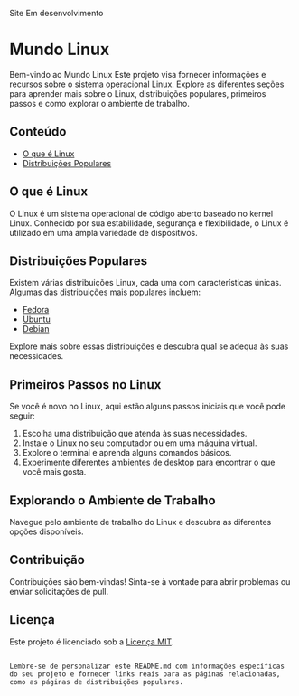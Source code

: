 Site Em desenvolvimento

# Mundo Linux

Bem-vindo ao Mundo Linux Este projeto visa fornecer informações e recursos sobre o sistema operacional Linux. Explore as diferentes seções para aprender mais sobre o Linux, distribuições populares, primeiros passos e como explorar o ambiente de trabalho.

## Conteúdo
- [O que é Linux](#o-que-e-linux)
- [Distribuições Populares](#distribuicoes-populares)


## O que é Linux

O Linux é um sistema operacional de código aberto baseado no kernel Linux. Conhecido por sua estabilidade, segurança e flexibilidade, o Linux é utilizado em uma ampla variedade de dispositivos.

## Distribuições Populares

Existem várias distribuições Linux, cada uma com características únicas. Algumas das distribuições mais populares incluem:

- [Fedora](#)
- [Ubuntu](#)
- [Debian](#)

Explore mais sobre essas distribuições e descubra qual se adequa às suas necessidades.

## Primeiros Passos no Linux

Se você é novo no Linux, aqui estão alguns passos iniciais que você pode seguir:

1. Escolha uma distribuição que atenda às suas necessidades.
2. Instale o Linux no seu computador ou em uma máquina virtual.
3. Explore o terminal e aprenda alguns comandos básicos.
4. Experimente diferentes ambientes de desktop para encontrar o que você mais gosta.

## Explorando o Ambiente de Trabalho

Navegue pelo ambiente de trabalho do Linux e descubra as diferentes opções disponíveis.

## Contribuição

Contribuições são bem-vindas! Sinta-se à vontade para abrir problemas ou enviar solicitações de pull.

## Licença

Este projeto é licenciado sob a [Licença MIT](LICENSE).
```

Lembre-se de personalizar este README.md com informações específicas do seu projeto e fornecer links reais para as páginas relacionadas, como as páginas de distribuições populares.